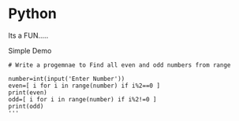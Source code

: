 # Python

Its a FUN.....

Simple Demo
```
# Write a progemnae to Find all even and odd numbers from range

number=int(input('Enter Number'))
even=[ i for i in range(number) if i%2==0 ]
print(even)
odd=[ i for i in range(number) if i%2!=0 ]
print(odd)
'''

